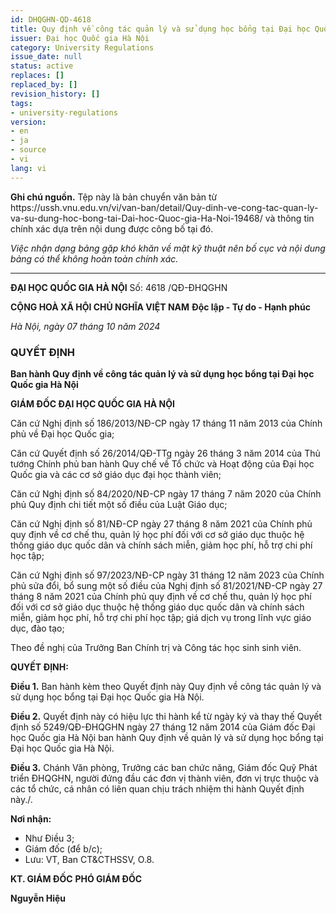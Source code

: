 ```yaml
---
id: DHQGHN-QD-4618
title: Quy định về công tác quản lý và sử dụng học bổng tại Đại học Quốc gia Hà Nội_source
issuer: Đại học Quốc gia Hà Nội
category: University Regulations
issue_date: null
status: active
replaces: []
replaced_by: []
revision_history: []
tags:
- university-regulations
version:
- en
- ja
- source
- vi
lang: vi
---
```

<div class="source-note" role="note" aria-label="Ghi chú nguồn">
  <p><strong>Ghi chú nguồn.</strong> Tệp này là bản chuyển văn bản từ https://ussh.vnu.edu.vn/vi/van-ban/detail/Quy-dinh-ve-cong-tac-quan-ly-va-su-dung-hoc-bong-tai-Dai-hoc-Quoc-gia-Ha-Noi-19468/ và thông tin chính xác dựa trên nội dung được công bố tại đó.</p>
  <p><em>Việc nhận dạng bảng gặp khó khăn về mặt kỹ thuật nên bố cục và nội dung bảng có thể không hoàn toàn chính xác.</em></p>
</div>


---

**ĐẠI HỌC QUỐC GIA HÀ NỘI**
Số: 4618 /QĐ-ĐHQGHN

**CỘNG HOÀ XÃ HỘI CHỦ NGHĨA VIỆT NAM**
**Độc lập - Tự do - Hạnh phúc**

*Hà Nội, ngày 07 tháng 10 năm 2024*

### QUYẾT ĐỊNH
**Ban hành Quy định về công tác quản lý và sử dụng học bổng tại Đại học Quốc gia Hà Nội**

**GIÁM ĐỐC ĐẠI HỌC QUỐC GIA HÀ NỘI**

Căn cứ Nghị định số 186/2013/NĐ-CP ngày 17 tháng 11 năm 2013 của Chính phủ về Đại học Quốc gia;

Căn cứ Quyết định số 26/2014/QĐ-TTg ngày 26 tháng 3 năm 2014 của Thủ tướng Chính phủ ban hành Quy chế về Tổ chức và Hoạt động của Đại học Quốc gia và các cơ sở giáo dục đại học thành viên;

Căn cứ Nghị định số 84/2020/NĐ-CP ngày 17 tháng 7 năm 2020 của Chính phủ Quy định chi tiết một số điều của Luật Giáo dục;

Căn cứ Nghị định số 81/NĐ-CP ngày 27 tháng 8 năm 2021 của Chính phủ quy định về cơ chế thu, quản lý học phí đối với cơ sở giáo dục thuộc hệ thống giáo dục quốc dân và chính sách miễn, giảm học phí, hỗ trợ chi phí học tập;

Căn cứ Nghị định số 97/2023/NĐ-CP ngày 31 tháng 12 năm 2023 của Chính phủ sửa đổi, bổ sung một số điều của Nghị định số 81/2021/NĐ-CP ngày 27 tháng 8 năm 2021 của Chính phủ quy định về cơ chế thu, quản lý học phí đối với cơ sở giáo dục thuộc hệ thống giáo dục quốc dân và chính sách miễn, giảm học phí, hỗ trợ chi phí học tập; giá dịch vụ trong lĩnh vực giáo dục, đào tạo;

Theo đề nghị của Trưởng Ban Chính trị và Công tác học sinh sinh viên.

**QUYẾT ĐỊNH:**

**Điều 1.** Ban hành kèm theo Quyết định này Quy định về công tác quản lý và sử dụng học bổng tại Đại học Quốc gia Hà Nội.

**Điều 2.** Quyết định này có hiệu lực thi hành kể từ ngày ký và thay thế Quyết định số 5249/QĐ-ĐHQGHN ngày 27 tháng 12 năm 2014 của Giám đốc Đại học Quốc gia Hà Nội ban hành Quy định về quản lý và sử dụng học bổng tại Đại học Quốc gia Hà Nội.

**Điều 3.** Chánh Văn phòng, Trưởng các ban chức năng, Giám đốc Quỹ Phát triển ĐHQGHN, người đứng đầu các đơn vị thành viên, đơn vị trực thuộc và các tổ chức, cá nhân có liên quan chịu trách nhiệm thi hành Quyết định này./.

**Nơi nhận:**
- Như Điều 3;
- Giám đốc (để b/c);
- Lưu: VT, Ban CT&CTHSSV, O.8.

**KT. GIÁM ĐỐC**
**PHÓ GIÁM ĐỐC**

**Nguyễn Hiệu**
